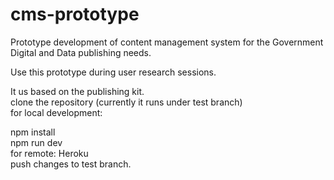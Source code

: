# cms-prototype
Prototype development of content management system for the Government Digital and Data publishing needs.

Use this prototype during user research sessions.  

It us based on the publishing kit.  
clone the repository (currently it runs under test branch)  
for local development:  

npm install  
npm run dev  
for remote: Heroku  
push changes to test branch.  


 
